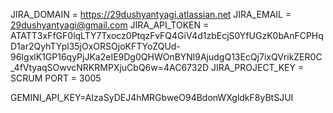JIRA_DOMAIN = https://29dushyantyagi.atlassian.net
JIRA_EMAIL = 29dushyantyagi@gmail.com
JIRA_API_TOKEN = ATATT3xFfGF0lqLTY7Txocz0PtqzFvFQ4GiV4d1zbEcjS0YfUGzK0bAnFCPHqD1ar2QyhTYpl35jOxORSOjoKFTYoZQUd-96IgxlK1GP16qyPjJKa2eIE9Dg0QHWOnBYNl9AjudgQ13EcQj7ixQVrikZER0C_4fVtyaqSOwvcNRKRMPXjuCbQ6w=4AC6732D
JIRA_PROJECT_KEY = SCRUM
PORT = 3005


GEMINI_API_KEY=AIzaSyDEJ4hMRGbweO94BdonWXgldkF8yBtSJUI
